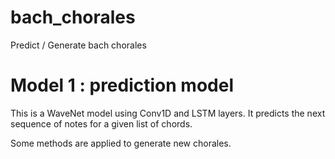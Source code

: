 # bach_chorales
Predict / Generate bach chorales

# Model 1 : prediction model

This is a WaveNet model using Conv1D and LSTM layers. It predicts the next sequence of notes for a given list of chords.

Some methods are applied to generate new chorales.